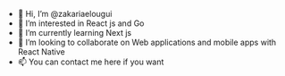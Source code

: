 - 👋 Hi, I’m @zakariaelougui
- 👀 I’m interested in React js and Go
- 🌱 I’m currently learning Next js
- 💞️ I’m looking to collaborate on Web applications and mobile apps with React Native
- 📫 You can contact me here if you want

<!---
zakariaelougui/zakariaelougui is a ✨ special ✨ repository because its `README.md` (this file) appears on your GitHub profile.
You can click the Preview link to take a look at your changes.
--->
